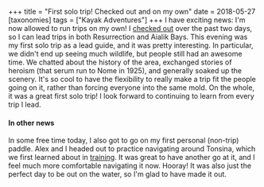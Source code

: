 +++
title = "First solo trip! Checked out and on my own"
date = 2018-05-27
[taxonomies]
tags = ["Kayak Adventures"]
+++
I have exciting news: I'm now allowed to run trips on my own! I [checked
out](@/posts/2018-05-25-first-trip-as-a-lead-guide.md) over the past two
days, so I can lead trips in both Resurrection and Aialik Bays. This
evening was my first solo trip as a lead guide, and it was pretty
interesting. In particular, we didn't end up seeing much wildlife, but
people still had an awesome time. We chatted about the history of the area,
exchanged stories of heroism (that serum run to Nome in 1925), and
generally soaked up the scenery. It's so cool to have the flexibility to
really make a trip fit the people going on it, rather than forcing everyone
into the same mold. On the whole, it was a great first solo trip! I look
forward to continuing to learn from every trip I lead.

<!-- more -->

#### In other news

In some free time today, I also got to go on my first personal (non-trip)
paddle. Alex and I headed out to practice navigating around Tonsina, which
we first learned about in
[training](@/posts/2018-05-08-kayaking-day-trip-caines-head.md). It was
great to have another go at it, and I feel much more comfortable navigating
it now. Hooray! It was also just the perfect day to be out on the water, so
I'm glad to have made it out.
